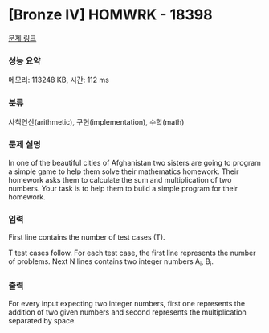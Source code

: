 # [Bronze IV] HOMWRK - 18398 

[문제 링크](https://www.acmicpc.net/problem/18398) 

### 성능 요약

메모리: 113248 KB, 시간: 112 ms

### 분류

사칙연산(arithmetic), 구현(implementation), 수학(math)

### 문제 설명

<p>In one of the beautiful cities of Afghanistan two sisters are going to program a simple game to help them solve their mathematics homework. Their homework asks them to calculate the sum and multiplication of two numbers. Your task is to help them to build a simple program for their homework.</p>

### 입력 

 <p>First line contains the number of test cases (T).</p>

<p>T test cases follow. For each test case, the first line represents the number of problems. Next N lines contains two integer numbers A<sub>i</sub>, B<sub>i</sub>.</p>

### 출력 

 <p>For every input expecting two integer numbers, first one represents the addition of two given numbers and second represents the multiplication separated by space.</p>

